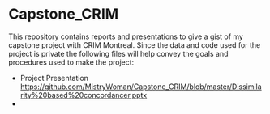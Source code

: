 # Capstone_CRIM
This repository contains reports and presentations to give a gist of my capstone project with CRIM Montreal.
Since the data and code used for the project is private the following files will help convey the goals and procedures used to make the project:
- Project Presentation <https://github.com/MistryWoman/Capstone_CRIM/blob/master/Dissimilarity%20based%20concordancer.pptx>
- 
